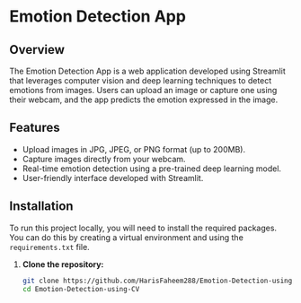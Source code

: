 # Emotion Detection App

## Overview
The Emotion Detection App is a web application developed using Streamlit that leverages computer vision and deep learning techniques to detect emotions from images. Users can upload an image or capture one using their webcam, and the app predicts the emotion expressed in the image.

## Features
- Upload images in JPG, JPEG, or PNG format (up to 200MB).
- Capture images directly from your webcam.
- Real-time emotion detection using a pre-trained deep learning model.
- User-friendly interface developed with Streamlit.

## Installation

To run this project locally, you will need to install the required packages. You can do this by creating a virtual environment and using the `requirements.txt` file.

1. **Clone the repository:**
   ```bash
   git clone https://github.com/HarisFaheem288/Emotion-Detection-using-CV.git
   cd Emotion-Detection-using-CV
